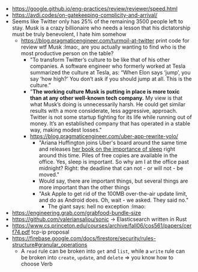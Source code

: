 - https://google.github.io/eng-practices/review/reviewer/speed.html
- https://avdi.codes/on-gatekeeping-complicity-and-arrival/
- Seems like Twitter only has 25% of the remaining 3500 people left to stay. Musk is a crazy billionaire who needs a lesson that his dictatorship must be truly benevolent, I hate him somehow
	- https://blog.pragmaticengineer.com/turmoil-at-twitter print code for review wtf Musk :lmao:, are you actually wanting to find who is the most productive person on the table?
		- "To transform Twitter’s culture to be like that of his other companies. A software engineer who formerly worked at Tesla summarized the culture at Tesla, as: “When Elon says ‘jump’, you say ‘how high?’ You don’t ask if you should jump at all. This is the culture.”
		- "**The working culture Musk is putting in place is more toxic than at any other well-known tech company.** My view is that what Musk’s doing is unnecessarily harsh. He could get similar results with a more considerate, less aggressive, approach. Twitter is not some startup fighting for its life while running out of money. It’s an established company that has operated in a stable way, making modest losses."
		- https://blog.pragmaticengineer.com/uber-app-rewrite-yolo/
			- "Ariana Huffington joins Uber's board around the same time and releases [her book on the importance of sleep](https://geni.us/P2bNx) right around this time. Piles of free copies are available in the office. Yes, sleep is important. So why am I at the office past midnight? Right: the deadline that can not - or will not - be moved."
			- Would say, there are important things, but several things are more important than the other things
			- "Ask Apple to get rid of the 100MB over-the-air update limit, and do as Android does. Oh, wait - we asked. They said no."
				- The giant says: hell no exception :lmao:
- https://engineering.grab.com/grabfood-bundle-size 
- https://github.com/valeriansaliou/sonic -> Elasticsearch written in Rust
- https://www.cs.princeton.edu/courses/archive/fall06/cos561/papers/cerf74.pdf tcp-ip proposal
- https://firebase.google.com/docs/firestore/security/rules-structure#granular_operations
	- A `read` rule can be broken into `get` and `list`, while a `write` rule can be broken into `create`, `update`, and `delete` => you know how to choose Verb